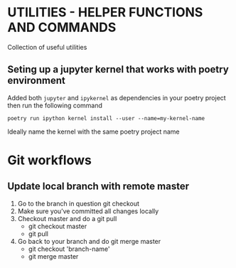 # UTILITIES - HELPER FUNCTIONS AND COMMANDS
Collection of useful utilities

## Seting up a jupyter kernel that works with poetry environment

Added both `jupyter` and `ipykernel` as dependencies in your poetry project then run the following command

    poetry run ipython kernel install --user --name=my-kernel-name

Ideally name the kernel with the same poetry project name 

# Git workflows

## Update local branch with remote master

1. Go to the branch in question
    git checkout <branch-name>
2. Make sure you’ve committed all changes locally
3. Checkout master and do a git pull 
    - git checkout master
    - git pull
4. Go back to your branch and do git merge master
    - git checkout 'branch-name'
    - git merge master
